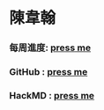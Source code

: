 # 陳韋翰

### 每周進度: [press me](https://hackmd.io/@wei06097/B1v3fAHGj)
### GitHub : [press me](https://github.com/wei06097)
### HackMD : [press me](https://hackmd.io/@wei06097)